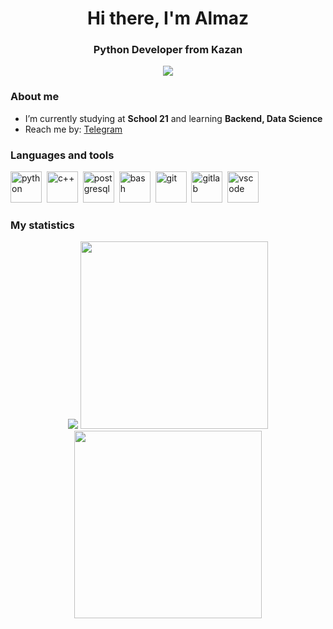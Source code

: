 <div id="header" align="center">
    <h1>Hi there, I'm Almaz</h1>
    <h3>Python Developer from Kazan</h3>
</div>

<div id="socials" align="center">
    <a href="https://t.me/bombix_enjoyer">
        <img src="https://img.shields.io/badge/Telegram-blue?style=for-the-badge&logo=telegram&logoColor=white">
    </a>
</div>

### About me
- I’m currently studying at **School 21** and learning **Backend, Data Science**
- Reach me by: [Telegram](https://t.me/bombix_enjoyer)

### Languages and tools
<img src="https://cdn.jsdelivr.net/gh/devicons/devicon@latest/icons/python/python-original-wordmark.svg" title="python" width="50"/>&nbsp;
<img src="https://cdn.jsdelivr.net/gh/devicons/devicon@latest/icons/cplusplus/cplusplus-original.svg" title="c++" width="50"/>&nbsp;
<img src="https://cdn.jsdelivr.net/gh/devicons/devicon@latest/icons/postgresql/postgresql-original-wordmark.svg" title="postgresql" width="50"/>&nbsp;
<img src="https://cdn.jsdelivr.net/gh/devicons/devicon@latest/icons/bash/bash-original.svg" title="bash" width="50"/>&nbsp;
<img src="https://cdn.jsdelivr.net/gh/devicons/devicon@latest/icons/git/git-original-wordmark.svg" title="git" width="50"/>&nbsp;
<img src="https://cdn.jsdelivr.net/gh/devicons/devicon@latest/icons/gitlab/gitlab-plain-wordmark.svg" title="gitlab" width="50"/>&nbsp;
<img src="https://cdn.jsdelivr.net/gh/devicons/devicon@latest/icons/vscode/vscode-original.svg" title="vscode" width="50"/>&nbsp;

### My statistics

<div id="stat" align="center">
    <img src="https://github-profile-summary-cards.vercel.app/api/cards/profile-details?username=almaz-saidov"/>
    <img src="https://github-profile-summary-cards.vercel.app/api/cards/repos-per-language?username=almaz-saidov" width="300"/>
    <img src="https://github-profile-summary-cards.vercel.app/api/cards/stats?username=almaz-saidov" width="300"/>
</div>



